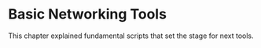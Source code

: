 # Basic Networking Tools
This chapter explained fundamental scripts that set the stage for next tools.
